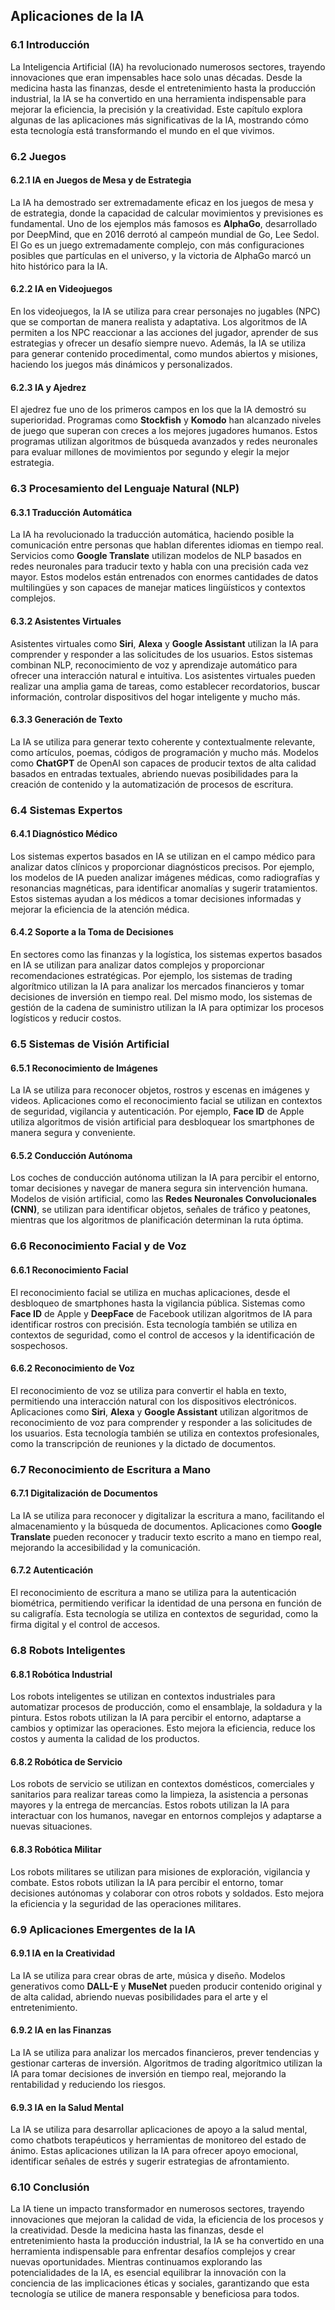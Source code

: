 ## **Aplicaciones de la IA**

### **6.1 Introducción**

La Inteligencia Artificial (IA) ha revolucionado numerosos sectores, trayendo innovaciones que eran impensables hace solo unas décadas. Desde la medicina hasta las finanzas, desde el entretenimiento hasta la producción industrial, la IA se ha convertido en una herramienta indispensable para mejorar la eficiencia, la precisión y la creatividad. Este capítulo explora algunas de las aplicaciones más significativas de la IA, mostrando cómo esta tecnología está transformando el mundo en el que vivimos.

### **6.2 Juegos**

#### **6.2.1 IA en Juegos de Mesa y de Estrategia**

La IA ha demostrado ser extremadamente eficaz en los juegos de mesa y de estrategia, donde la capacidad de calcular movimientos y previsiones es fundamental. Uno de los ejemplos más famosos es **AlphaGo**, desarrollado por DeepMind, que en 2016 derrotó al campeón mundial de Go, Lee Sedol. El Go es un juego extremadamente complejo, con más configuraciones posibles que partículas en el universo, y la victoria de AlphaGo marcó un hito histórico para la IA.

#### **6.2.2 IA en Videojuegos**

En los videojuegos, la IA se utiliza para crear personajes no jugables (NPC) que se comportan de manera realista y adaptativa. Los algoritmos de IA permiten a los NPC reaccionar a las acciones del jugador, aprender de sus estrategias y ofrecer un desafío siempre nuevo. Además, la IA se utiliza para generar contenido procedimental, como mundos abiertos y misiones, haciendo los juegos más dinámicos y personalizados.

#### **6.2.3 IA y Ajedrez**

El ajedrez fue uno de los primeros campos en los que la IA demostró su superioridad. Programas como **Stockfish** y **Komodo** han alcanzado niveles de juego que superan con creces a los mejores jugadores humanos. Estos programas utilizan algoritmos de búsqueda avanzados y redes neuronales para evaluar millones de movimientos por segundo y elegir la mejor estrategia.

### **6.3 Procesamiento del Lenguaje Natural (NLP)**

#### **6.3.1 Traducción Automática**

La IA ha revolucionado la traducción automática, haciendo posible la comunicación entre personas que hablan diferentes idiomas en tiempo real. Servicios como **Google Translate** utilizan modelos de NLP basados en redes neuronales para traducir texto y habla con una precisión cada vez mayor. Estos modelos están entrenados con enormes cantidades de datos multilingües y son capaces de manejar matices lingüísticos y contextos complejos.

#### **6.3.2 Asistentes Virtuales**

Asistentes virtuales como **Siri**, **Alexa** y **Google Assistant** utilizan la IA para comprender y responder a las solicitudes de los usuarios. Estos sistemas combinan NLP, reconocimiento de voz y aprendizaje automático para ofrecer una interacción natural e intuitiva. Los asistentes virtuales pueden realizar una amplia gama de tareas, como establecer recordatorios, buscar información, controlar dispositivos del hogar inteligente y mucho más.

#### **6.3.3 Generación de Texto**

La IA se utiliza para generar texto coherente y contextualmente relevante, como artículos, poemas, códigos de programación y mucho más. Modelos como **ChatGPT** de OpenAI son capaces de producir textos de alta calidad basados en entradas textuales, abriendo nuevas posibilidades para la creación de contenido y la automatización de procesos de escritura.

### **6.4 Sistemas Expertos**

#### **6.4.1 Diagnóstico Médico**

Los sistemas expertos basados en IA se utilizan en el campo médico para analizar datos clínicos y proporcionar diagnósticos precisos. Por ejemplo, los modelos de IA pueden analizar imágenes médicas, como radiografías y resonancias magnéticas, para identificar anomalías y sugerir tratamientos. Estos sistemas ayudan a los médicos a tomar decisiones informadas y mejorar la eficiencia de la atención médica.

#### **6.4.2 Soporte a la Toma de Decisiones**

En sectores como las finanzas y la logística, los sistemas expertos basados en IA se utilizan para analizar datos complejos y proporcionar recomendaciones estratégicas. Por ejemplo, los sistemas de trading algorítmico utilizan la IA para analizar los mercados financieros y tomar decisiones de inversión en tiempo real. Del mismo modo, los sistemas de gestión de la cadena de suministro utilizan la IA para optimizar los procesos logísticos y reducir costos.

### **6.5 Sistemas de Visión Artificial**

#### **6.5.1 Reconocimiento de Imágenes**

La IA se utiliza para reconocer objetos, rostros y escenas en imágenes y videos. Aplicaciones como el reconocimiento facial se utilizan en contextos de seguridad, vigilancia y autenticación. Por ejemplo, **Face ID** de Apple utiliza algoritmos de visión artificial para desbloquear los smartphones de manera segura y conveniente.

#### **6.5.2 Conducción Autónoma**

Los coches de conducción autónoma utilizan la IA para percibir el entorno, tomar decisiones y navegar de manera segura sin intervención humana. Modelos de visión artificial, como las **Redes Neuronales Convolucionales (CNN)**, se utilizan para identificar objetos, señales de tráfico y peatones, mientras que los algoritmos de planificación determinan la ruta óptima.

### **6.6 Reconocimiento Facial y de Voz**

#### **6.6.1 Reconocimiento Facial**

El reconocimiento facial se utiliza en muchas aplicaciones, desde el desbloqueo de smartphones hasta la vigilancia pública. Sistemas como **Face ID** de Apple y **DeepFace** de Facebook utilizan algoritmos de IA para identificar rostros con precisión. Esta tecnología también se utiliza en contextos de seguridad, como el control de accesos y la identificación de sospechosos.

#### **6.6.2 Reconocimiento de Voz**

El reconocimiento de voz se utiliza para convertir el habla en texto, permitiendo una interacción natural con los dispositivos electrónicos. Aplicaciones como **Siri**, **Alexa** y **Google Assistant** utilizan algoritmos de reconocimiento de voz para comprender y responder a las solicitudes de los usuarios. Esta tecnología también se utiliza en contextos profesionales, como la transcripción de reuniones y la dictado de documentos.

### **6.7 Reconocimiento de Escritura a Mano**

#### **6.7.1 Digitalización de Documentos**

La IA se utiliza para reconocer y digitalizar la escritura a mano, facilitando el almacenamiento y la búsqueda de documentos. Aplicaciones como **Google Translate** pueden reconocer y traducir texto escrito a mano en tiempo real, mejorando la accesibilidad y la comunicación.

#### **6.7.2 Autenticación**

El reconocimiento de escritura a mano se utiliza para la autenticación biométrica, permitiendo verificar la identidad de una persona en función de su caligrafía. Esta tecnología se utiliza en contextos de seguridad, como la firma digital y el control de accesos.

### **6.8 Robots Inteligentes**

#### **6.8.1 Robótica Industrial**

Los robots inteligentes se utilizan en contextos industriales para automatizar procesos de producción, como el ensamblaje, la soldadura y la pintura. Estos robots utilizan la IA para percibir el entorno, adaptarse a cambios y optimizar las operaciones. Esto mejora la eficiencia, reduce los costos y aumenta la calidad de los productos.

#### **6.8.2 Robótica de Servicio**

Los robots de servicio se utilizan en contextos domésticos, comerciales y sanitarios para realizar tareas como la limpieza, la asistencia a personas mayores y la entrega de mercancías. Estos robots utilizan la IA para interactuar con los humanos, navegar en entornos complejos y adaptarse a nuevas situaciones.

#### **6.8.3 Robótica Militar**

Los robots militares se utilizan para misiones de exploración, vigilancia y combate. Estos robots utilizan la IA para percibir el entorno, tomar decisiones autónomas y colaborar con otros robots y soldados. Esto mejora la eficiencia y la seguridad de las operaciones militares.

### **6.9 Aplicaciones Emergentes de la IA**

#### **6.9.1 IA en la Creatividad**

La IA se utiliza para crear obras de arte, música y diseño. Modelos generativos como **DALL-E** y **MuseNet** pueden producir contenido original y de alta calidad, abriendo nuevas posibilidades para el arte y el entretenimiento.

#### **6.9.2 IA en las Finanzas**

La IA se utiliza para analizar los mercados financieros, prever tendencias y gestionar carteras de inversión. Algoritmos de trading algorítmico utilizan la IA para tomar decisiones de inversión en tiempo real, mejorando la rentabilidad y reduciendo los riesgos.

#### **6.9.3 IA en la Salud Mental**

La IA se utiliza para desarrollar aplicaciones de apoyo a la salud mental, como chatbots terapéuticos y herramientas de monitoreo del estado de ánimo. Estas aplicaciones utilizan la IA para ofrecer apoyo emocional, identificar señales de estrés y sugerir estrategias de afrontamiento.

### **6.10 Conclusión**

La IA tiene un impacto transformador en numerosos sectores, trayendo innovaciones que mejoran la calidad de vida, la eficiencia de los procesos y la creatividad. Desde la medicina hasta las finanzas, desde el entretenimiento hasta la producción industrial, la IA se ha convertido en una herramienta indispensable para enfrentar desafíos complejos y crear nuevas oportunidades. Mientras continuamos explorando las potencialidades de la IA, es esencial equilibrar la innovación con la conciencia de las implicaciones éticas y sociales, garantizando que esta tecnología se utilice de manera responsable y beneficiosa para todos.